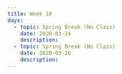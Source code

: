 ```yaml
---
title: Week 10
days:
  - topic: Spring Break (No Class)
    date: 2020-03-24
    description:
  - topic: Spring Break (No Class)
    date: 2020-03-26
    description: 
---
```

